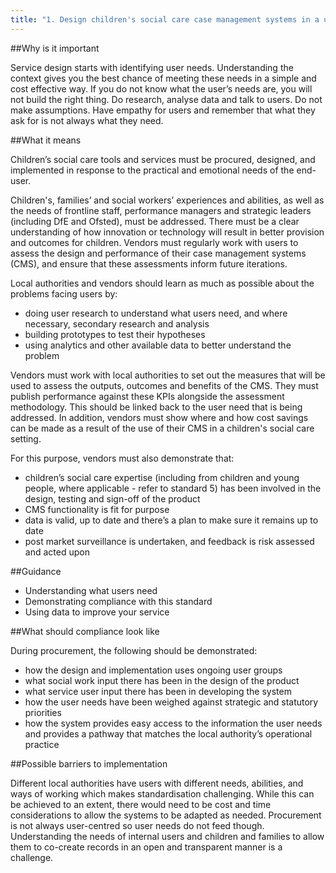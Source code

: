 ```yaml
---
title: "1. Design children's social care case management systems in a user-centred way to meet user needs"
---
```


##Why is it important

Service design starts with identifying user needs. Understanding the context gives you the best chance of meeting these needs in a simple and cost effective way. If you do not know what the user’s needs are, you will not build the right thing. Do research, analyse data and talk to users. Do not make assumptions. Have empathy for users and remember that what they ask for is not always what they need.

##What it means

Children’s social care tools and services must be procured, designed, and implemented in response to the practical and emotional needs of the end-user. 

Children's, families’ and social workers’ experiences and abilities, as well as the needs of frontline staff, performance managers and strategic leaders (including DfE and Ofsted), must be addressed.
There must be a clear understanding of how innovation or technology will result in better provision and outcomes for children.
Vendors must regularly work with users to assess the design and performance of their case management systems (CMS), and ensure that these assessments inform future iterations.

Local authorities and vendors should learn as much as possible about the problems facing users by:

* doing user research to understand what users need, and where necessary, secondary research and analysis
* building prototypes to test their hypotheses
* using analytics and other available data to better understand the problem

Vendors must work with local authorities to set out the measures that will be used to assess the outputs, outcomes and benefits of the CMS. They must publish performance against these KPIs alongside the assessment methodology. This should be linked back to the user need that is being addressed.
In addition, vendors must show where and how cost savings can be made as a result of the use of their CMS in a children's social care setting.

For this purpose, vendors must also demonstrate that:

* children’s social care expertise (including from children and young people, where applicable - refer to standard 5) has been involved in the design, testing and sign-off of the product
* CMS functionality is fit for purpose 
* data is valid, up to date and there’s a plan to make sure it remains up to date
* post market surveillance is undertaken, and feedback is risk assessed and acted upon

##Guidance

* Understanding what users need
* Demonstrating compliance with this standard
* Using data to improve your service

##What should compliance look like

During procurement, the following should be demonstrated: 

* how the design and implementation uses ongoing user groups
* what social work input there has been in the design of the product
* what service user input there has been in developing the system
* how the user needs have been weighed against strategic and statutory priorities
* how the system provides easy access to the information the user needs and provides a pathway that matches the local authority’s operational practice

##Possible barriers to implementation 

Different local authorities have users with different needs, abilities, and ways of working which makes standardisation challenging. While this can be achieved to an extent, there would need to be cost and time considerations to allow the systems to be adapted as needed. Procurement is not always user-centred so user needs do not feed though. Understanding the needs of internal users and children and families to allow them to co-create records in an open and transparent manner is a challenge.
